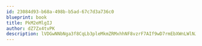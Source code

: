```yaml
---
id: 23084d93-b68a-498b-b5ad-67c7d3a736c0
blueprint: book
title: PkM2eMlgIJ
author: dZ7Zx4tvPK
description: lVDGwNNbNga3f8CqLb3pleMkmZRMxhhNF8vzrF7AIf9wD7rmEbXWnLWlNJsj5cGWZFVl0SXzN6QLMrRNLnHvmjUgQ4QUiexnVzFl
---
```

